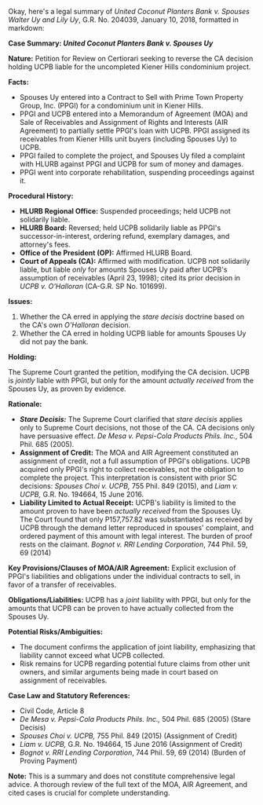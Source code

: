 Okay, here's a legal summary of *United Coconut Planters Bank v. Spouses Walter Uy and Lily Uy*, G.R. No. 204039, January 10, 2018, formatted in markdown:

**Case Summary: *United Coconut Planters Bank v. Spouses Uy***

**Nature:** Petition for Review on Certiorari seeking to reverse the CA decision holding UCPB liable for the uncompleted Kiener Hills condominium project.

**Facts:**

*   Spouses Uy entered into a Contract to Sell with Prime Town Property Group, Inc. (PPGI) for a condominium unit in Kiener Hills.
*   PPGI and UCPB entered into a Memorandum of Agreement (MOA) and Sale of Receivables and Assignment of Rights and Interests (AIR Agreement) to partially settle PPGI's loan with UCPB.  PPGI assigned its receivables from Kiener Hills unit buyers (including Spouses Uy) to UCPB.
*   PPGI failed to complete the project, and Spouses Uy filed a complaint with HLURB against PPGI and UCPB for sum of money and damages.
*   PPGI went into corporate rehabilitation, suspending proceedings against it.

**Procedural History:**

*   **HLURB Regional Office:** Suspended proceedings; held UCPB not solidarily liable.
*   **HLURB Board:** Reversed; held UCPB solidarily liable as PPGI's successor-in-interest, ordering refund, exemplary damages, and attorney's fees.
*   **Office of the President (OP):** Affirmed HLURB Board.
*   **Court of Appeals (CA):** Affirmed with modification. UCPB not solidarily liable, but liable *only* for amounts Spouses Uy paid after UCPB's assumption of receivables (April 23, 1998); cited its prior decision in *UCPB v. O'Halloran* (CA-G.R. SP No. 101699).

**Issues:**

1.  Whether the CA erred in applying the *stare decisis* doctrine based on the CA's own *O'Halloran* decision.
2.  Whether the CA erred in holding UCPB liable for amounts Spouses Uy did not pay the bank.

**Holding:**

The Supreme Court granted the petition, modifying the CA decision. UCPB is *jointly* liable with PPGI, but only for the amount *actually received* from the Spouses Uy, as proven by evidence.

**Rationale:**

*   ***Stare Decisis:*** The Supreme Court clarified that *stare decisis* applies only to Supreme Court decisions, not those of the CA. CA decisions only have persuasive effect. *De Mesa v. Pepsi-Cola Products Phils. Inc.,* 504 Phil. 685 (2005).
*   **Assignment of Credit:**  The MOA and AIR Agreement constituted an assignment of credit, not a full assumption of PPGI's obligations. UCPB acquired only PPGI's right to collect receivables, not the obligation to complete the project.  This interpretation is consistent with prior SC decisions: *Spouses Choi v. UCPB,* 755 Phil. 849 (2015), and *Liam v. UCPB,* G.R. No. 194664, 15 June 2016.
*   **Liability Limited to Actual Receipt:**  UCPB's liability is limited to the amount proven to have been *actually received* from the Spouses Uy. The Court found that only P157,757.82 was substantiated as received by UCPB through the demand letter reproduced in spouses' complaint, and ordered payment of this amount with legal interest. The burden of proof rests on the claimant. *Bognot v. RRI Lending Corporation*, 744 Phil. 59, 69 (2014)

**Key Provisions/Clauses of MOA/AIR Agreement:** Explicit exclusion of PPGI's liabilities and obligations under the individual contracts to sell, in favor of a transfer of receivables.

**Obligations/Liabilities:** UCPB has a *joint* liability with PPGI, but only for the amounts that UCPB can be proven to have actually collected from the Spouses Uy.

**Potential Risks/Ambiguities:**

*   The document confirms the application of joint liability, emphasizing that liability cannot exceed what UCPB collected.
*   Risk remains for UCPB regarding potential future claims from other unit owners, and similar arguments being made in court based on assignment of receivables.

**Case Law and Statutory References:**

*   Civil Code, Article 8
*   *De Mesa v. Pepsi-Cola Products Phils. Inc.,* 504 Phil. 685 (2005) (Stare Decisis)
*   *Spouses Choi v. UCPB,* 755 Phil. 849 (2015) (Assignment of Credit)
*   *Liam v. UCPB,* G.R. No. 194664, 15 June 2016 (Assignment of Credit)
*   *Bognot v. RRI Lending Corporation*, 744 Phil. 59, 69 (2014) (Burden of Proving Payment)

**Note:** This is a summary and does not constitute comprehensive legal advice. A thorough review of the full text of the MOA, AIR Agreement, and cited cases is crucial for complete understanding.
